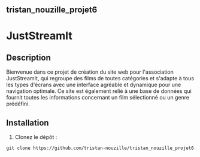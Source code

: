 ## tristan_nouzille_projet6

# JustStreamIt

## Description

Bienvenue dans ce projet de création du site web pour l'association JustStreamIt, qui regroupe des films de toutes catégories et s'adapte à tous les types d'écrans avec une interface agréable et dynamique pour une navigation optimale.
Ce site est également relié à une base de données qui fournit toutes les informations concernant un film sélectionné ou un genre prédéfini.

## Installation

1. Clonez le dépôt :

 ```
 git clone https://github.com/tristan-nouzille/tristan_nouzille_projet6
 ```
